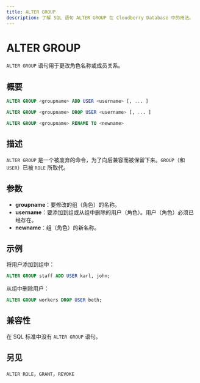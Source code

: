 ```yaml
---
title: ALTER GROUP
description: 了解 SQL 语句 ALTER GROUP 在 Cloudberry Database 中的用法。
---
```


# ALTER GROUP

`ALTER GROUP` 语句用于更改角色名称或成员关系。

## 概要

```sql
ALTER GROUP <groupname> ADD USER <username> [, ... ]

ALTER GROUP <groupname> DROP USER <username> [, ... ]

ALTER GROUP <groupname> RENAME TO <newname>
```

## 描述

`ALTER GROUP` 是一个被废弃的命令，为了向后兼容而被保留下来。`GROUP`（和 `USER`）已被 `ROLE` 所取代。

## 参数

- **groupname**：要修改的组（角色）的名称。
- **username**：要添加到组或从组中删除的用户（角色）。用户（角色）必须已经存在。
- **newname**：组（角色）的新名称。

## 示例

将用户添加到组中：

```sql
ALTER GROUP staff ADD USER karl, john;
```

从组中删除用户：

```sql
ALTER GROUP workers DROP USER beth;
```

## 兼容性

在 SQL 标准中没有 `ALTER GROUP` 语句。

## 另见

`ALTER ROLE`，`GRANT`，`REVOKE`
